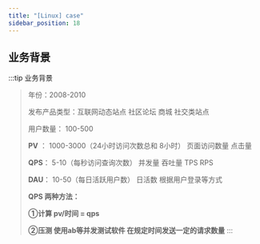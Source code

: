 ```yaml
---
title: "[Linux] case"
sidebar_position: 18
---
```


## 业务背景

:::tip 业务背景
> 年份：2008-2010
>
> 发布产品类型：互联网动态站点 社区论坛 商城 社交类站点
>
> ⽤户数量： 100-500
>
> **PV** ： 1000-3000（24小时访问次数总和  8小时） 页面访问数量  点击量
>
> **QPS**： 5-10（每秒访问查询次数） 并发量  吞吐量  TPS  RPS 
>
> **DAU**： 10-50（每日活跃用户数） 日活数  根据用户登录等方式
>
> **QPS 两种方法：**
>
> **①计算  pv/时间 = qps**
>
> **②压测 使用ab等并发测试软件   在规定时间发送一定的请求数量**
:::